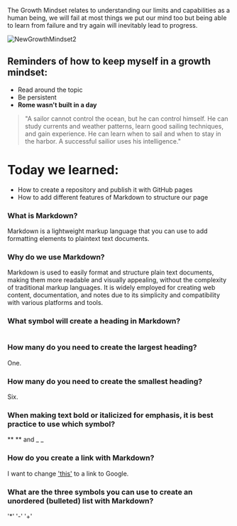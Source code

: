 The Growth Mindset relates to understanding our limits and capabilities as a human being, we will fail at most things we put our mind too but being able to learn from failure and try again will inevitably lead to progress.

![NewGrowthMindset2](https://github.com/BigLu5/reading-notes/assets/144449532/f5508cc7-404d-47c7-ac62-de17ef33e4d8)

## Reminders of how to keep myself in a growth mindset:
- Read around the topic
- Be persistent
- **Rome wasn't built in a day**

> "A sailor cannot control the ocean, but he can control himself. He can study currents and weather patterns, learn good sailing techniques, and gain experience. He can learn when to sail and when to stay in the harbor. A successful sailior uses his intelligence."

# Today we learned:

- How to create a repository and publish it with GitHub pages
- How to add different features of Markdown to structure our page

### What is Markdown?

Markdown is a lightweight markup language that you can use to add formatting elements to plaintext text documents.

### Why do we use Markdown?

Markdown is used to easily format and structure plain text documents, making them more readable and visually appealing, without the complexity of traditional markup languages. It is widely employed for creating web content, documentation, and notes due to its simplicity and compatibility with various platforms and tools.

### What symbol will create a heading in Markdown?

#

### How many do you need to create the largest heading?

One.

### How many do you need to create the smallest heading?

Six.

### When making text bold or italicized for emphasis, it is best practice to use which symbol?

** ** and _ _

### How do you create a link with Markdown?

I want to change ['this'](https://google.com) to a link to Google.

### What are the three symbols you can use to create an unordered (bulleted) list with Markdown?

'*'
'-'
'+'

